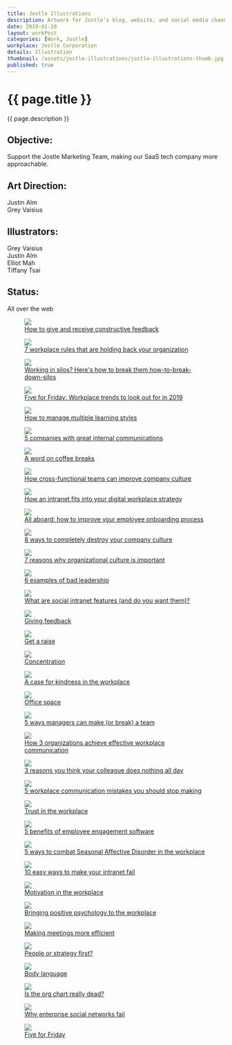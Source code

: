 ```yaml
---
title: Jostle Illustrations
description: Artwork for Jostle’s blog, website, and social media channels.
date: 2019-02-20
layout: workPost
categories: [Work, Jostle]
workplace: Jostle Corporation
details: Illustration
thumbnail: /assets/jostle-illustrations/jostle-illustrations-thumb.jpg
published: true
---
```


<div class="mw-1024  u-mar-auto  u-mar-b05">
    <h1 class="u-noMargin  u-mar-b00"><strong>{{ page.title }}</strong></h1>
    <p class="as-h3  u-noMargin" style="max-width: 100%;">{{ page.description }}</p>
    <div class="project-metadata  u-mar-auto  u-mar-t05  u-mar-b00">
        <div class="objective">
            <h2 class="as-h5  u-noMargin  u-mar-b01"><strong>Objective</strong>:</h2>
            <p class="u-noMargin  u-mar-b02">Support the Jostle Marketing Team, making our SaaS tech company more approachable.</p>
        </div>
        <div>
            <h2 class="as-h5  u-noMargin  u-mar-b01"><strong>Art Direction</strong>:</h2>
            <p class="u-noMargin  u-mar-b02">Justin Alm<br>Grey Vaisius</p>
        </div>
        <div>
            <h2 class="as-h5  u-noMargin  u-mar-b01"><strong>Illustrators</strong>:</h2>
            <p class="u-noMargin  u-mar-b02">Grey Vaisius<br>Justin Alm<br>Elliot Mah<br>Tiffany Tsai</p>
        </div>
        <div>
            <h2 class="as-h5  u-noMargin  u-mar-b01"><strong>Status</strong>:</h2>
            <p class="u-noMargin  u-mar-b02">All over the web</p>
        </div>
    </div>
</div>

<div class="mw-1024  u-mar-auto  u-mar-b05">
    <div class="Grid  Grid--withGutters">
        <div class="Grid-cell  u-size1of1">
            <figure class="u-mar-b02">
                <img src="/assets/jostle-illustrations/how-to-give-and-receive-feedback.jpg"/>
                <figcaption><a class="u-cleanLink" href="https://blog.jostle.me/blog/how-to-give-and-receive-constructive-feedback" title="How to give and receive constructive feedback">How to give and receive constructive feedback</a></figcaption>
            </figure>
        </div>
        <div class="Grid-cell  u-size1of1">
            <figure class="u-mar-b02">
                <img src="/assets/jostle-illustrations/workplace-rules-16x9.png"/>
                <figcaption><a class="u-cleanLink" href="https://blog.jostle.me/blog/7-workplace-rules-that-need-to-go" title="7 workplace rules that need to go">7 workplace rules that are holding back your organization</a></figcaption>
            </figure>
        </div>
        <div class="Grid-cell  u-size1of1">
            <figure class="u-mar-b02">
                <img src="/assets/jostle-illustrations/how-to-break-down-silos.png"/>
                <figcaption><a class="u-cleanLink" href="https://blog.jostle.me/blog/how-to-break-down-silos" title="Working in silos? Here's how to break them how-to-break-down-silos">Working in silos? Here's how to break them how-to-break-down-silos</a></figcaption>
            </figure>
        </div>
        <div class="Grid-cell  u-size1of1">
            <figure class="u-mar-b02">
                <img src="/assets/jostle-illustrations/5-workplace-trends-of-2019-16x9.png"/>
                <figcaption><a class="u-cleanLink" href="https://blog.jostle.me/blog/five-for-friday-workplace-trends-2019" title="Five for Friday: Workplace trends to look out for in 2019">Five for Friday: Workplace trends to look out for in 2019</a></figcaption>
            </figure>
        </div>
        <div class="Grid-cell  u-size1of1">
            <figure class="u-mar-b02">
                <img src="/assets/jostle-illustrations/learning-styles-16x9.png"/>
                <figcaption><a class="u-cleanLink" href="https://blog.jostle.me/blog/how-to-manage-multiple-learning-styles" title="5 companies with great internal communications">How to manage multiple learning styles</a></figcaption>
            </figure>
        </div>
        <div class="Grid-cell  u-size1of1">
            <figure class="u-mar-b02">
                <img src="/assets/jostle-illustrations/companies-with-great-internal-communications-16x9.png"/>
                <figcaption><a class="u-cleanLink" href="https://blog.jostle.me/blog/companies-with-great-internal-communications" title="5 companies with great internal communications">5 companies with great internal communications</a></figcaption>
            </figure>
        </div>
        <div class="Grid-cell  u-size1of1">
            <figure class="u-mar-b02">
                <img src="/assets/jostle-illustrations/coffee-breaks-16x9.png"/>
                <figcaption><a class="u-cleanLink" href="https://blog.jostle.me/blog/benefits-of-coffee-breaks" title="A word on coffee breaks">A word on coffee breaks</a></figcaption>
            </figure>
        </div>
        <div class="Grid-cell  u-size1of1">
            <figure class="u-mar-b02">
                <img src="/assets/jostle-illustrations/cross-functional-teams-16x9.png"/>
                <figcaption><a class="u-cleanLink" href="https://blog.jostle.me/blog/how-cross-functional-teams-can-improve-company-culture" title="How cross-functional teams can improve company culture">How cross-functional teams can improve company culture</a></figcaption>
            </figure>
        </div>
        <div class="Grid-cell  u-size1of1">
            <figure class="u-mar-b02">
                <img src="/assets/jostle-illustrations/how-an-intranet-fits-into-your-digital-workplace-strategy-16x9@2x.png"/>
                <figcaption><a class="u-cleanLink" href="https://blog.jostle.me/blog/how-an-intranet-fits-into-your-digital-workplace-strategy" title="How an intranet fits into your digital workplace strategy">How an intranet fits into your digital workplace strategy</a></figcaption>
            </figure>
        </div>
        <div class="Grid-cell  u-size1of1">
            <figure class="u-mar-b02">
                <img src="/assets/jostle-illustrations/all-aboard-new-hires-your-company-skills-values-16x9.png"/>
                <figcaption><a class="u-cleanLink" href="https://blog.jostle.me/blog/improve-your-employee-onboarding-process" title="All aboard: how to improve your employee onboarding process">All aboard: how to improve your employee onboarding process</a></figcaption>
            </figure>
        </div>
        <div class="Grid-cell  u-size1of1">
            <figure class="u-mar-b02">
                <img src="/assets/jostle-illustrations/8-ways-to-completely-destroy-your-company-culture-16x9@2x.png"/>
                <figcaption><a class="u-cleanLink" href="https://blog.jostle.me/blog/8-ways-to-completely-destroy-your-company-culture-2/" title="8 ways to completely destroy your company culture">8 ways to completely destroy your company culture</a></figcaption>
            </figure>
        </div>
        <div class="Grid-cell  u-size1of1">
            <figure class="u-mar-b02">
                <img src="/assets/jostle-illustrations/7-reasons-why-organizational-culture-is-important-16x9@2x.png"/>
                <figcaption><a class="u-cleanLink" href="https://blog.jostle.me/blog/why-is-organizational-culture-important" title="7 reasons why organizational culture is important">7 reasons why organizational culture is important</a></figcaption>
            </figure>
        </div>
        <div class="Grid-cell  u-size1of1">
            <figure class="u-mar-b02">
                <img src="/assets/jostle-illustrations/6-examples-of-bad-leadership-16x9@2x.png"/>
                <figcaption><a class="u-cleanLink" href="https://blog.jostle.me/blog/6-examples-of-bad-leadership" title="6 examples of bad leadership">6 examples of bad leadership</a></figcaption>
            </figure>
        </div>
        <div class="Grid-cell  u-size1of1">
            <figure class="u-mar-b02">
                <img src="/assets/jostle-illustrations/what-are-social-intranet-features-16x9@2x.png"/>
                <figcaption><a class="u-cleanLink" href="https://blog.jostle.me/blog/social-intranet-features" title="What are social intranet features (and do you want them)?">What are social intranet features (and do you want them)?</a></figcaption>
            </figure>
        </div>
        <div class="Grid-cell  u-size1of1">
            <figure class="u-mar-b02">
                <img src="/assets/jostle-illustrations/conflict-in-the-workplace-16x9.png"/>
                <figcaption><a class="u-cleanLink" href="https://blog.jostle.me/blog/five-for-friday-giving-feedback" title="Giving feedback">Giving feedback</a></figcaption>
            </figure>
        </div>
        <div class="Grid-cell  u-size1of1">
            <figure class="u-mar-b02">
                <img src="/assets/jostle-illustrations/get-a-raise-16x9.png"/>
                <figcaption><a class="u-cleanLink" href="https://blog.jostle.me/blog/five-for-friday-get-a-raise" title="Get a raise">Get a raise</a></figcaption>
            </figure>
        </div>
        <div class="Grid-cell  u-size1of1">
            <figure class="u-mar-b02">
                <img src="/assets/jostle-illustrations/concentration-16x9.png"/>
                <figcaption><a class="u-cleanLink" href="https://blog.jostle.me/blog/five-for-friday-concentration" title="Concentration">Concentration</a></figcaption>
            </figure>
        </div>
        <div class="Grid-cell  u-size1of1">
            <figure class="u-mar-b02">
                <img src="/assets/jostle-illustrations/a-case-for-kindness-in-the-workplace-16x9.png"/>
                <figcaption><a class="u-cleanLink" href="https://blog.jostle.me/blog/a-case-for-kindness-in-the-workplace" title="A case for kindness in the workplace">A case for kindness in the workplace</a></figcaption>
            </figure>
        </div>
        <div class="Grid-cell  u-size1of1">
            <figure class="u-mar-b02">
                <img src="/assets/jostle-illustrations/office-space.png"/>
                <figcaption><a class="u-cleanLink" href="https://blog.jostle.me/blog/five-for-friday-office-space" title="Office space">Office space</a></figcaption>
            </figure>
        </div>
        <div class="Grid-cell  u-size1of1">
            <figure class="u-mar-b02">
                <img src="/assets/jostle-illustrations/5-ways-managers-can-make-or-break-a-team.png"/>
                <figcaption><a class="u-cleanLink" href="https://blog.jostle.me/blog/5-ways-managers-can-make-or-break-a-team" title="5 ways managers can make (or break) a team">5 ways managers can make (or break) a team</a></figcaption>
            </figure>
        </div>
        <div class="Grid-cell  u-size1of1">
            <figure class="u-mar-b02">
                <img src="/assets/jostle-illustrations/how-3-organizations-achieve-effective-workplace-communication.png"/>
                <figcaption><a class="u-cleanLink" href="https://blog.jostle.me/blog/how-3-organizations-get-outstanding-internal-communication-results" title="How 3 organizations achieve effective workplace communication">How 3 organizations achieve effective workplace communication</a></figcaption>
            </figure>
        </div>
        <div class="Grid-cell  u-size1of1">
            <figure class="u-mar-b02">
                <img src="/assets/jostle-illustrations/3-reasons-you-think-your-colleague-does-nothing-all-day.png"/>
                <figcaption><a class="u-cleanLink" href="https://blog.jostle.me/blog/seriously-what-does-she-do-all-day/" title="3 reasons you think your colleague does nothing all day">3 reasons you think your colleague does nothing all day</a></figcaption>
            </figure>
        </div>
        <div class="Grid-cell  u-size1of1">
            <figure class="u-mar-b02">
                <img src="/assets/jostle-illustrations/5-workplace-communication-mistakes-you-should-stop-making.png"/>
                <figcaption><a class="u-cleanLink" href="https://blog.jostle.me/blog/5-workplace-communications-mistakes-you-should-stop-making" title="5 workplace communication mistakes you should stop making">5 workplace communication mistakes you should stop making</a></figcaption>
            </figure>
        </div>
        <div class="Grid-cell  u-size1of1">
            <figure class="u-mar-b02">
                <img src="/assets/jostle-illustrations/trust-in-the-workplace.png"/>
                <figcaption><a class="u-cleanLink" href="https://blog.jostle.me/blog/five-for-friday-trust-in-the-workplace" title="Trust in the workplace">Trust in the workplace</a></figcaption>
            </figure>
        </div>
        <div class="Grid-cell  u-size1of1">
            <figure class="u-mar-b02">
                <img src="/assets/jostle-illustrations/5-benefits-of-employee-engagement-software.png"/>
                <figcaption><a class="u-cleanLink" href="https://blog.jostle.me/blog/5-benefits-of-employee-engagement-software" title="5 benefits of employee engagement software">5 benefits of employee engagement software</a></figcaption>
            </figure>
        </div>
        <div class="Grid-cell  u-size1of1">
            <figure class="u-mar-b02">
                <img src="/assets/jostle-illustrations/5-ways-to-combat-seasonal-affective-disorder-in-the-workplace.png"/>
                <figcaption><a class="u-cleanLink" href="https://blog.jostle.me/blog/combat-seasonal-affective-disorder-at-work" title="5 ways to combat Seasonal Affective Disorder in the workplace">5 ways to combat Seasonal Affective Disorder in the workplace</a></figcaption>
            </figure>
        </div>
        <div class="Grid-cell  u-size1of1">
            <figure class="u-mar-b02">
                <img src="/assets/jostle-illustrations/10-easy-ways-to-make-your-intranet-fail.png"/>
                <figcaption><a class="u-cleanLink" href="https://blog.jostle.me/blog/10-easy-ways-intranet-fail" title="10 easy ways to make your intranet fail">10 easy ways to make your intranet fail</a></figcaption>
            </figure>
        </div>
        <div class="Grid-cell  u-size1of1">
            <figure class="u-mar-b02">
                <img src="/assets/jostle-illustrations/motivation-in-the-workplace.png"/>
                <figcaption><a class="u-cleanLink" href="https://blog.jostle.me/blog/five-for-friday-motivation-workplace" title="Motivation in the workplace">Motivation in the workplace</a></figcaption>
            </figure>
        </div>
        <div class="Grid-cell  u-size1of1">
            <figure class="u-mar-b02">
                <img src="/assets/jostle-illustrations/bringing-positive-psychology-to-the-workplace.png"/>
                <figcaption><a class="u-cleanLink" href="https://blog.jostle.me/blog/bringing-positive-psychology-to-the-workplace" title="Bringing positive psychology to the workplace">Bringing positive psychology to the workplace</a></figcaption>
            </figure>
        </div>
        <div class="Grid-cell  u-size1of1">
            <figure class="u-mar-b02">
                <img src="/assets/jostle-illustrations/making-meetings-more-efficient.png"/>
                <figcaption><a class="u-cleanLink" href="https://blog.jostle.me/blog/making-meetings-more-efficient" title="Making meetings more efficient">Making meetings more efficient</a></figcaption>
            </figure>
        </div>
        <div class="Grid-cell  u-size1of1">
            <figure class="u-mar-b02">
                <img src="/assets/jostle-illustrations/people-or-strategy-first.png"/>
                <figcaption><a class="u-cleanLink" href="https://blog.jostle.me/blog/five-for-friday-people-or-strategy-first" title="People or strategy first?">People or strategy first?</a></figcaption>
            </figure>
        </div>
        <div class="Grid-cell  u-size1of1">
            <figure class="u-mar-b02">
                <img src="/assets/jostle-illustrations/body-language.png"/>
                <figcaption><a class="u-cleanLink" href="https://blog.jostle.me/blog/five-for-friday-body-language" title="Body language">Body language</a></figcaption>
            </figure>
        </div>
        <div class="Grid-cell  u-size1of1">
            <figure class="u-mar-b02">
                <img src="/assets/jostle-illustrations/is-the-org-chart-really-dead.png"/>
                <figcaption><a class="u-cleanLink" href="https://blog.jostle.me/blog/is-the-org-chart-really-dead" title="Is the org chart really dead?">Is the org chart really dead?</a></figcaption>
            </figure>
        </div>
        <div class="Grid-cell  u-size1of1">
            <figure class="u-mar-b02">
                <img src="/assets/jostle-illustrations/why-enterprise-social-networks-fail.png"/>
                <figcaption><a class="u-cleanLink" href="https://blog.jostle.me/blog/why-enterprise-social-intranets-fail/" title="Why enterprise social networks fail">Why enterprise social networks fail</a></figcaption>
            </figure>
        </div>
        <div class="Grid-cell  u-size1of1">
            <figure class="u-mar-b00">
                <img src="/assets/jostle-illustrations/five-for-fiday.png"/>
                <figcaption><a class="u-cleanLink" href="https://blog.jostle.me/blog/five-for-friday-future-of-work" title="Five for Friday series">Five for Friday</a></figcaption>
            </figure>
        </div>
    </div>
</div>